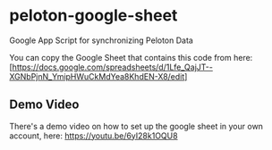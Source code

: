 # peloton-google-sheet
Google App Script for synchronizing Peloton Data

You can copy the Google Sheet that contains this code from here: [https://docs.google.com/spreadsheets/d/1Lfe_QajJT--XGNbPjnN_YmipHWuCkMdYea8KhdEN-X8/edit]

## Demo Video
There's a demo video on how to set up the google sheet in your own account, here: https://youtu.be/6yI28k1OQU8
